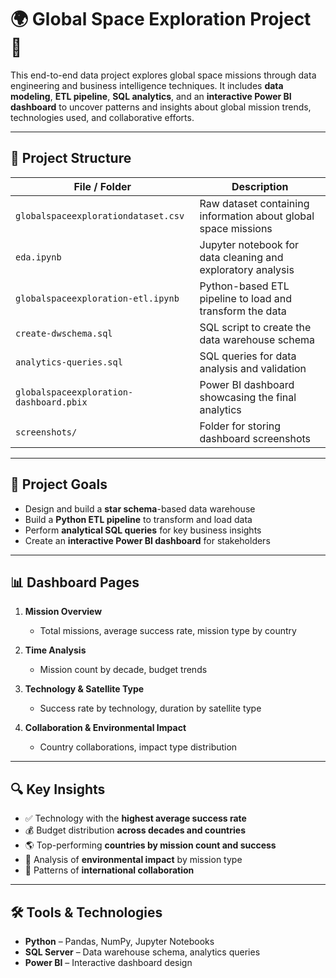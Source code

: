 # 🌍 Global Space Exploration Project 🚀

This end-to-end data project explores global space missions through data engineering and business intelligence techniques. It includes **data modeling**, **ETL pipeline**, **SQL analytics**, and an **interactive Power BI dashboard** to uncover patterns and insights about global mission trends, technologies used, and collaborative efforts.

---

## 📁 Project Structure

| File / Folder                             | Description                                                    |
|-------------------------------------------|----------------------------------------------------------------|
| `globalspaceexplorationdataset.csv`       | Raw dataset containing information about global space missions |
| `eda.ipynb`                               | Jupyter notebook for data cleaning and exploratory analysis    |
| `globalspaceexploration-etl.ipynb`        | Python-based ETL pipeline to load and transform the data       |
| `create-dwschema.sql`                     | SQL script to create the data warehouse schema                 |
| `analytics-queries.sql`                   | SQL queries for data analysis and validation                   |
| `globalspaceexploration-dashboard.pbix`   | Power BI dashboard showcasing the final analytics              |
| `screenshots/`                            | Folder for storing dashboard screenshots                       |

---

## 🧠 Project Goals

- Design and build a **star schema**-based data warehouse  
- Build a **Python ETL pipeline** to transform and load data  
- Perform **analytical SQL queries** for key business insights  
- Create an **interactive Power BI dashboard** for stakeholders  

---

## 📊 Dashboard Pages

1. **Mission Overview**  
   - Total missions, average success rate, mission type by country  

2. **Time Analysis**  
   - Mission count by decade, budget trends  

3. **Technology & Satellite Type**  
   - Success rate by technology, duration by satellite type  

4. **Collaboration & Environmental Impact**  
   - Country collaborations, impact type distribution  

---

## 🔍 Key Insights

- ✅ Technology with the **highest average success rate**  
- 💰 Budget distribution **across decades and countries**  
- 🌎 Top-performing **countries by mission count and success**  
- 🌿 Analysis of **environmental impact** by mission type  
- 🤝 Patterns of **international collaboration**  

---

## 🛠 Tools & Technologies

- **Python** – Pandas, NumPy, Jupyter Notebooks  
- **SQL Server** – Data warehouse schema, analytics queries  
- **Power BI** – Interactive dashboard design
  
